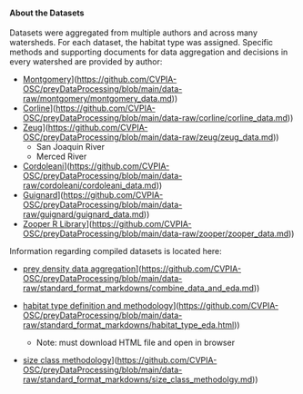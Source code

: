 #### About the Datasets

Datasets were aggregated from multiple authors and across many
watersheds. For each dataset, the habitat type was assigned. Specific
methods and supporting documents for data aggregation and decisions in
every watershed are provided by author:

- [Montgomery]([https://github.com/CVPIA-OSC/preyDataProcessing/blob/main/data-raw/montgomery/montgomery_data.md)](https://github.com/CVPIA-OSC/preyDataProcessing/blob/main/data-raw/montgomery/montgomery_data.md))
- [Corline]([https://github.com/CVPIA-OSC/preyDataProcessing/blob/main/data-raw/corline/corline_data.md)](https://github.com/CVPIA-OSC/preyDataProcessing/blob/main/data-raw/corline/corline_data.md))
- [Zeug]([https://github.com/CVPIA-OSC/preyDataProcessing/blob/main/data-raw/zeug/zeug_data.md)](https://github.com/CVPIA-OSC/preyDataProcessing/blob/main/data-raw/zeug/zeug_data.md))
  - San Joaquin River
  - Merced River
- [Cordoleani]([https://github.com/CVPIA-OSC/preyDataProcessing/blob/main/data-raw/cordoleani/cordoleani_data.md)](https://github.com/CVPIA-OSC/preyDataProcessing/blob/main/data-raw/cordoleani/cordoleani_data.md))
- [Guignard]([https://github.com/CVPIA-OSC/preyDataProcessing/blob/main/data-raw/guignard/guignard_data.md)](https://github.com/CVPIA-OSC/preyDataProcessing/blob/main/data-raw/guignard/guignard_data.md))
- [Zooper R
 Library]([https://github.com/CVPIA-OSC/preyDataProcessing/blob/main/data-raw/zooper/zooper_data.md)](https://github.com/CVPIA-OSC/preyDataProcessing/blob/main/data-raw/zooper/zooper_data.md))

Information regarding compiled datasets is located here:

- [prey density data
 aggregation]([https://github.com/CVPIA-OSC/preyDataProcessing/blob/main/data-raw/standard_format_markdowns/combine_data_and_eda.md)](https://github.com/CVPIA-OSC/preyDataProcessing/blob/main/data-raw/standard_format_markdowns/combine_data_and_eda.md))

- [habitat type definition and
 methodology]([https://github.com/CVPIA-OSC/preyDataProcessing/blob/main/data-raw/standard_format_markdowns/habitat_type_eda.html)](https://github.com/CVPIA-OSC/preyDataProcessing/blob/main/data-raw/standard_format_markdowns/habitat_type_eda.html))

  - Note: must download HTML file and open in browser

- [size class
 methodology]([https://github.com/CVPIA-OSC/preyDataProcessing/blob/main/data-raw/standard_format_markdowns/size_class_methodolgy.md)](https://github.com/CVPIA-OSC/preyDataProcessing/blob/main/data-raw/standard_format_markdowns/size_class_methodolgy.md))
